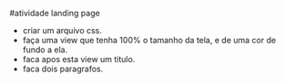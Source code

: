 #atividade landing page
- criar um arquivo css.
- faça uma view  que tenha 100% o tamanho da tela, e de uma cor de fundo a ela.
- faca apos esta view um titulo.
- faca dois paragrafos.